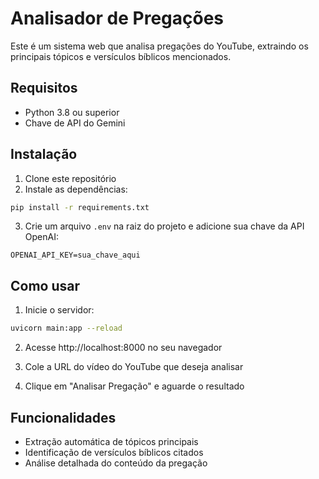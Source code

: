 # Analisador de Pregações

Este é um sistema web que analisa pregações do YouTube, extraindo os principais tópicos e versículos bíblicos mencionados.

## Requisitos

- Python 3.8 ou superior
- Chave de API do Gemini

## Instalação

1. Clone este repositório
2. Instale as dependências:
```bash
pip install -r requirements.txt
```

3. Crie um arquivo `.env` na raiz do projeto e adicione sua chave da API OpenAI:
```
OPENAI_API_KEY=sua_chave_aqui
```

## Como usar

1. Inicie o servidor:
```bash
uvicorn main:app --reload
```

2. Acesse http://localhost:8000 no seu navegador

3. Cole a URL do vídeo do YouTube que deseja analisar

4. Clique em "Analisar Pregação" e aguarde o resultado

## Funcionalidades

- Extração automática de tópicos principais
- Identificação de versículos bíblicos citados
- Análise detalhada do conteúdo da pregação 



